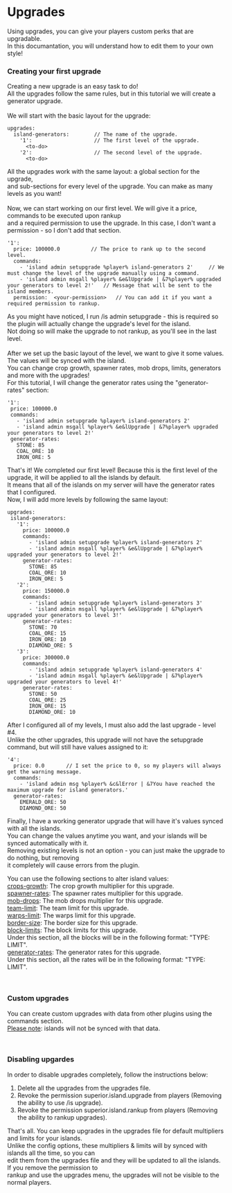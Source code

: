 # Upgrades
Using upgrades, you can give your players custom perks that are upgradable.<br>
In this documantation, you will understand how to edit them to your own style!<br>

### Creating your first upgrade
Creating a new upgrade is an easy task to do!<br>
All the upgrades follow the same rules, but in this tutorial we will create a generator upgrade.<br><br>
We will start with the basic layout for the upgrade:<br>
```
upgrades:
  island-generators:        // The name of the upgrade.
    '1':                    // The first level of the upgrade.
      <to-do>
    '2':                    // The second level of the upgrade.
      <to-do>
```
All the upgrades work with the same layout: a global section for the upgrade,<br>
and sub-sections for every level of the upgrade. You can make as many levels as you want!<br><br>
Now, we can start working on our first level. We will give it a price, commands to be executed upon rankup<br>
and a required permission to use the upgrade. In this case, I don't want a permission - so I don't add that section.<br>
```
'1':
  price: 100000.0          // The price to rank up to the second level.
  commands:
    - 'island admin setupgrade %player% island-generators 2'     // We must change the level of the upgrade manually using a command.
    - 'island admin msgall %player% &e&lUpgrade | &7%player% upgraded your generators to level 2!'   // Message that will be sent to the island members.
  permission:  <your-permission>   // You can add it if you want a required permission to rankup.
```
As you might have noticed, I run /is admin setupgrade - this is required so the plugin will actually change the upgrade's level for the island.<br>
Not doing so will make the upgrade to not rankup, as you'll see in the last level.<br><br>
After we set up the basic layout of the level, we want to give it some values. The values will be synced with the island.<br>
You can change crop growth, spawner rates, mob drops, limits, generators and more with the upgrades!<br>
For this tutorial, I will change the generator rates using the "generator-rates" section:<br>
 ```
'1':
  price: 100000.0
  commands:
    - 'island admin setupgrade %player% island-generators 2'
    - 'island admin msgall %player% &e&lUpgrade | &7%player% upgraded your generators to level 2!'
  generator-rates:
    STONE: 85
    COAL_ORE: 10
    IRON_ORE: 5 
```

That's it! We completed our first level! Because this is the first level of the upgrade, it will be applied to all the islands by default.<br>
It means that all of the islands on my server will have the generator rates that I configured.<br>
Now, I will add more levels by following the same layout:<br>
 ```
upgrades:
  island-generators:
    '1':
      price: 100000.0
      commands:
        - 'island admin setupgrade %player% island-generators 2'
        - 'island admin msgall %player% &e&lUpgrade | &7%player% upgraded your generators to level 2!'
      generator-rates:
        STONE: 85
        COAL_ORE: 10
        IRON_ORE: 5 
    '2':
      price: 150000.0
      commands:
        - 'island admin setupgrade %player% island-generators 3'
        - 'island admin msgall %player% &e&lUpgrade | &7%player% upgraded your generators to level 3!'
      generator-rates:
        STONE: 70
        COAL_ORE: 15
        IRON_ORE: 10
        DIAMOND_ORE: 5
    '3':
      price: 300000.0
      commands:
        - 'island admin setupgrade %player% island-generators 4'
        - 'island admin msgall %player% &e&lUpgrade | &7%player% upgraded your generators to level 4!'
      generator-rates:
        STONE: 50
        COAL_ORE: 25
        IRON_ORE: 15
        DIAMOND_ORE: 10
```
After I configured all of my levels, I must also add the last upgrade - level #4.<br>
Unlike the other upgrades, this upgrade will not have the setupgrade command, but will still have values assigned to it:<br>
```
'4':
  price: 0.0       // I set the price to 0, so my players will always get the warning message.
  commands:
    - 'island admin msg %player% &c&lError | &7You have reached the maximum upgrade for island generators.'
  generator-rates:
    EMERALD_ORE: 50
    DIAMOND_ORE: 50
```
Finally, I have a working generator upgrade that will have it's values synced with all the islands.<br>
You can change the values anytime you want, and your islands will be synced automatically with it.<br>
Removing existing levels is not an option - you can just make the upgrade to do nothing, but removing<br>
it completely will cause errors from the plugin.<br>

You can use the following sections to alter island values:<br>
<u>crops-growth</u>: The crop growth multiplier for this upgrade.<br>
<u>spawner-rates</u>: The spawner rates multiplier for this upgrade.<br>
<u>mob-drops</u>: The mob drops multiplier for this upgrade.<br>
<u>team-limit</u>: The team limit for this upgrade.<br>
<u>warps-limit</u>: The warps limit for this upgrade.<br>
<u>border-size</u>: The border size for this upgrade.<br>
<u>block-limits</u>: The block limits for this upgrade.<br>
Under this section, all the blocks will be in the following format: "TYPE: LIMIT".<br>
<u>generator-rates</u>: The generator rates for this upgrade.<br>
Under this section, all the rates will be in the following format: "TYPE: LIMIT".<br>

<br>

### Custom upgrades
You can create custom upgrades with data from other plugins using the commands section.<br>
<u>Please note</u>: islands will not be synced with that data.<br>

<br>

### Disabling upgardes
In order to disable upgrades completely, follow the instructions below:<br>
1. Delete all the upgrades from the upgrades file.<br>
2. Revoke the permission superior.island.upgrade from players (Removing the ability to use /is upgrade).<br>
3. Revoke the permission superior.island.rankup from players (Removing the ability to rankup upgrades).<br>

That's all. You can keep upgrades in the upgrades file for default multipliers and limits for your islands.<br>
Unlike the config options, these multipliers & limits will by synced with islands all the time, so you can<br>
edit them from the upgrades file and they will be updated to all the islands. If you remove the permission to<br>
rankup and use the upgrades menu, the upgrades will not be visible to the normal players.<br>